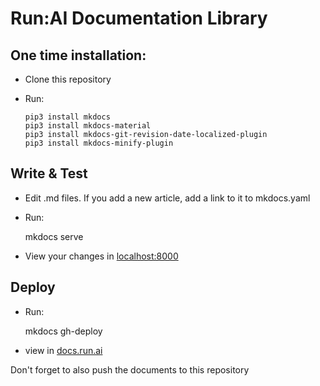 # Run:AI Documentation Library



## One time installation:

* Clone this repository
* Run:

      pip3 install mkdocs
      pip3 install mkdocs-material
      pip3 install mkdocs-git-revision-date-localized-plugin
      pip3 install mkdocs-minify-plugin

## Write & Test

* Edit .md files. If you add a new article, add a link to it to mkdocs.yaml
* Run:
    
    mkdocs serve 
    
* View your changes in [localhost:8000](http://localhost:8000)


## Deploy

* Run:

    mkdocs gh-deploy
     
* view in [docs.run.ai](https://docs.run.ai)

Don't forget to also push the documents to this repository
